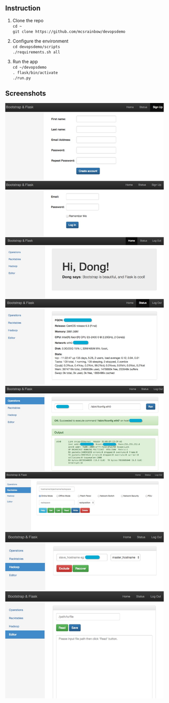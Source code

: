 Instruction
---
1. Clone the repo<br>
`cd ~`<br>
`git clone https://github.com/mcsrainbow/devopsdemo`<br>

2. Configure the environment<br>
`cd devopsdemo/scripts`<br>
`./requirements.sh all`<br>

3. Run the app<br>
`cd ~/devopsdemo`<br>
`. flask/bin/activate`<br>
`./run.py`<br>

Screenshots
---
![image](screenshots/signup.png)<br>
![image](screenshots/login.png)<br>
![image](screenshots/index.png)<br>
![image](screenshots/status.png)<br>
![image](screenshots/operations.png)<br>
![image](screenshots/racktables.png)<br>
![image](screenshots/hadoop.png)<br>
![image](screenshots/editor.png)<br>
